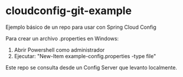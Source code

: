 # cloudconfig-git-example
Ejemplo básico de un repo para usar con Spring Cloud Config

Para crear un archivo .properties en Windows:
1. Abrir Powershell como administrador
2. Ejecutar: "New-Item example-config.properties -type file"

Este repo se consulta desde un Config Server que levanto localmente.
